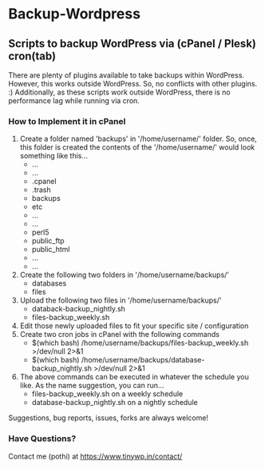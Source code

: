 Backup-Wordpress
================

Scripts to backup WordPress via (cPanel / Plesk) cron(tab)
----------------------------------------------------------

There are plenty of plugins available to take backups within WordPress. However, this works outside WordPress. So, no conflicts with other plugins. :) Additionally, as these scripts work outside WordPress, there is no performance lag while running via cron.

### How to Implement it in cPanel

1. Create a folder named 'backups' in '/home/username/' folder. So, once, this folder is created the contents of the '/home/username/' would look something like this...
    * ...
    * ...
    * .cpanel
    * .trash
    * backups
    * etc
    * ...
    * ...
    * perl5
    * public_ftp
    * public_html
    * ...
    * ...
2. Create the following two folders in '/home/username/backups/'
    * databases
    * files
3. Upload the following two files in '/home/username/backups/'
    * databack-backup_nightly.sh
    * files-backup_weekly.sh
4. Edit those newly uploaded files to fit your specific site / configuration
5. Create two cron jobs in cPanel with the following commands
    * $(which bash) /home/username/backups/files-backup_weekly.sh >/dev/null 2>&1
    * $(which bash) /home/username/backups/database-backup_nightly.sh >/dev/null 2>&1
6. The above commands can be executed in whatever the schedule you like. As the name suggestion, you can run...
    * files-backup_weekly.sh on a weekly schedule
    * database-backup_nightly.sh on a nightly schedule

Suggestions, bug reports, issues, forks are always welcome!

### Have Questions?
Contact me (pothi) at https://www.tinywp.in/contact/
